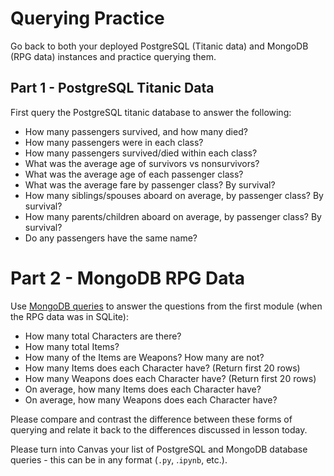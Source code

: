 # Querying Practice

Go back to both your deployed PostgreSQL (Titanic data) and MongoDB
(RPG data) instances and practice querying them.

## Part 1 - PostgreSQL Titanic Data

 First query the PostgreSQL titanic database to answer the following:

- How many passengers survived, and how many died?
- How many passengers were in each class?
- How many passengers survived/died within each class?
- What was the average age of survivors vs nonsurvivors?
- What was the average age of each passenger class?
- What was the average fare by passenger class? By survival?
- How many siblings/spouses aboard on average, by passenger class? By survival?
- How many parents/children aboard on average, by passenger class? By survival?
- Do any passengers have the same name?

# Part 2 - MongoDB RPG Data

Use [MongoDB
queries](https://docs.mongodb.com/manual/tutorial/query-documents/) to answer
the questions from the first module (when the RPG data was in
SQLite):

- How many total Characters are there?
- How many total Items?
- How many of the Items are Weapons? How many are not?
- How many Items does each Character have? (Return first 20 rows)
- How many Weapons does each Character have? (Return first 20 rows)
- On average, how many Items does each Character have?
- On average, how many Weapons does each Character have?

Please compare and contrast the difference between these forms of querying and relate it back to the differences discussed in lesson today.

Please turn into Canvas your list of PostgreSQL and MongoDB database queries - this can be in any format (`.py`, .`ipynb`, etc.).


